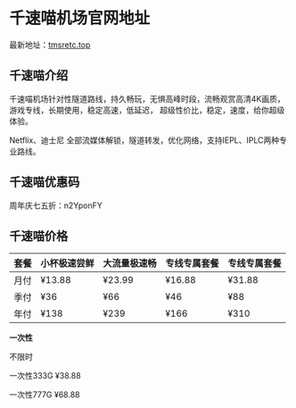# 千速喵机场官网地址

最新地址：[tmsretc.top](https://tmsreta.top/register?aff=7NRdhgyk)

## 千速喵介绍

千速喵机场针对性隧道路线，持久畅玩，无惧高峰时段，流畅观赏高清4K画质，游戏专线，长期使用，稳定高速，低延迟， 超级性价比，稳定，速度，给你超级体验。

Netflix、迪士尼 全部流媒体解锁，隧道转发，优化网络，支持IEPL、IPLC两种专业路线。

## 千速喵优惠码

周年庆七五折：n2YponFY

## 千速喵价格

|套餐|小杯极速尝鲜|大流量极速畅|专线专属套餐|专线专属套餐|
|----|----|----|----|----|
|月付|¥13.88|¥23.99|¥16.88|¥31.88|
|季付|¥36|¥66|¥46|¥88|
|年付|¥138|¥239|¥166|¥310|

**一次性**

不限时

一次性333G ¥38.88 

一次性777G ¥68.88
